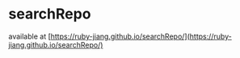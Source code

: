 # searchRepo

available at [https://ruby-jiang.github.io/searchRepo/](https://ruby-jiang.github.io/searchRepo/)
